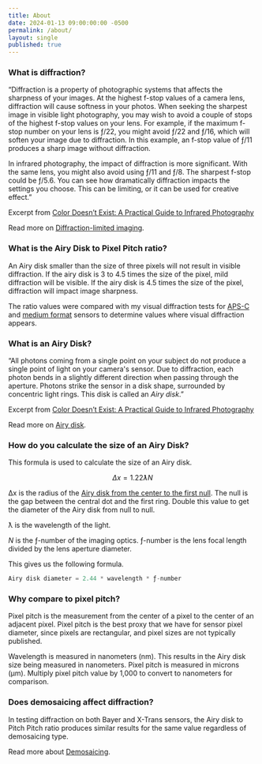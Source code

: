 ```yaml
---
title: About
date: 2024-01-13 09:00:00:00 -0500
permalink: /about/
layout: single
published: true
---
```


### What is diffraction?

“Diffraction is a property of photographic systems that affects the sharpness of your images. At the highest f-stop values of a camera lens, diffraction will cause softness in your photos. When seeking the sharpest image in visible light photography, you may wish to avoid a couple of stops of the highest f-stop values on your lens. For example, if the maximum f-stop number on your lens is ƒ/22, you might avoid ƒ/22 and ƒ/16, which will soften your image due to diffraction. In this example, an f-stop value of ƒ/11 produces a sharp image without diffraction.

In infrared photography, the impact of diffraction is more significant. With the same lens, you might also avoid using ƒ/11 and ƒ/8. The sharpest f-stop could be ƒ/5.6. You can see how dramatically diffraction impacts the settings you choose. This can be limiting, or it can be used for creative effect.”

Excerpt from [Color Doesn’t Exist: A Practical Guide to Infrared Photography](https://www.colordoesntexist.com/)

Read more on [Diffraction-limited imaging](https://en.wikipedia.org/wiki/Diffraction#Diffraction-limited_imaging).

### What is the Airy Disk to Pixel Pitch ratio?

An Airy disk smaller than the size of three pixels will not result in visible diffraction. If the airy disk is  3 to 4.5 times the size of the pixel, mild diffraction will be visible. If the airy disk is 4.5 times the size of the pixel, diffraction will impact image sharpness.

The ratio values were compared with my visual diffraction tests for [APS-C](https://blog.robsheaphotography.com/2020/09/15/diffraction-in-infrared-photography.html) and [medium format](https://blog.robsheaphotography.com/2022/07/10/which-f-stop-sharpest-diffraction-gfx-50s.html) sensors to determine values where visual diffraction appears.

### What is an Airy Disk?

“All photons coming from a single point on your subject do not produce a single point of light on your camera's sensor. Due to diffraction, each photon bends in a slightly different direction when passing through the aperture. Photons strike the sensor in a disk shape, surrounded by concentric light rings. This disk is called an *Airy disk*.”

Excerpt from [Color Doesn’t Exist: A Practical Guide to Infrared Photography](https://www.colordoesntexist.com/)

Read more on [Airy disk](https://en.wikipedia.org/wiki/Airy_disk).

### How do you calculate the size of an Airy Disk?

This formula is used to calculate the size of an Airy disk.

$$
Δx = 1.22ƛN
$$

Δx is the radius of the [Airy disk from the center to the first null](https://en.wikipedia.org/wiki/Airy_disk#/media/File:Airy-pattern.svg). The null is the gap between the central dot and the first ring. Double this value to get the diameter of the Airy disk from null to null.

ƛ is the wavelength of the light.

*N* is the ƒ-number of the imaging optics. ƒ-number is the lens focal length divided by the lens aperture diameter.

This gives us the following formula.

```jsx
Airy disk diameter = 2.44 * wavelength * ƒ-number
```

### Why compare to pixel pitch?

Pixel pitch is the measurement from the center of a pixel to the center of an adjacent pixel. Pixel pitch is the best proxy that we have for sensor pixel diameter, since pixels are rectangular, and pixel sizes are not typically published.

Wavelength is measured in nanometers (nm). This results in the Airy disk size being measured in nanometers. Pixel pitch is measured in microns (μm). Multiply pixel pitch value by 1,000 to convert to nanometers for comparison.

### Does demosaicing affect diffraction?

In testing diffraction on both Bayer and X-Trans sensors, the Airy disk to Pitch Pitch ratio produces similar results for the same value regardless of demosaicing type.

Read more about [Demosaicing](https://en.wikipedia.org/wiki/Demosaicing).
